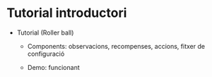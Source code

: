 # Tutorial introductori

- Tutorial (Roller ball)

  - Components: observacions, recompenses, accions, fitxer de configuració

  - Demo: funcionant

